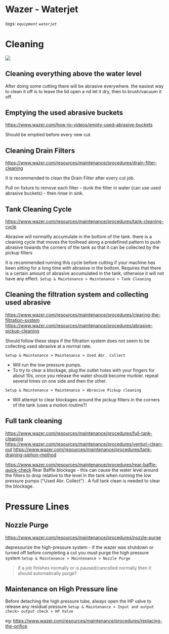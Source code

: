 # Wazer - Waterjet

###### tags: `equipment` `waterjet`

# Cleaning

![](https://i.imgur.com/e0pMk25.png)


## Cleaning everything above the water level

After doing some cutting there will be abrasive everywhere. the easiest way to clean it off is to leave the lid open a nd let it dry, then to brush/vacuum it off.

## Emptying the used abrasive buckets
https://www.wazer.com/how-to-videos/empty-used-abrasive-buckets

Should be emptied before every new cut.


## Cleaning Drain Filters
https://www.wazer.com/resources/maintenance/procedures/drain-filter-cleaning

It is recommended to clean the Drain Filter after every cut job.

Pull on fixture to remove each filter - dunk the filter in water (can use used abrasive buckets) - then rinse in sink.

## Tank Cleaning Cycle
https://www.wazer.com/resources/maintenance/procedures/tank-cleaning-cycle

Abrasive will normallly accumulate in the bottom of the tank.  there is a cleaning cycle that moves the toolhead along a predefined pattern to push abrasive towards the corners of the tank so that it can be collected by the pickup filters

It is recommended running this cycle before cutting if your machine has been sitting for a long time with abrasive in the bottom.
Requires that there is a certain amount of abrasive accumulated in the tank, otherwise it will not have any effect.
`Setup & Maintenance > Maintenance > Tank Cleaning`

## Cleaning the filtration system and collecting used abrasive
https://www.wazer.com/resources/maintenance/procedures/clearing-the-filtration-system
https://www.wazer.com/resources/maintenance/procedures/abrasive-pickup-cleaning

Should follow these steps if the filtration system does not seem to be collecting used abrasive at a normal rate.

`Setup & Maintenance > Maintenance > Used Abr. Collect`
 - Will run the low pressure pumps.
 - To try to clear a blockage, plug the outlet holes with your fingers for about 10s, once you release the water should become murkier.  repeat several times on one side and then the other.

`Setup & Maintenance > Maintenance > Abrasive Pickup cleaning`
- Will attempt to clear blockages around the pickup filters in the corners of the tank (uses a motion routine?)

## Full tank cleaning
https://www.wazer.com/resources/maintenance/procedures/full-tank-cleaning
https://www.wazer.com/resources/maintenance/procedures/venturi-clean-out
https://www.wazer.com/resources/maintenance/procedures/tank-draining-siphon-method

https://www.wazer.com/resources/maintenance/procedures/rear-baffle-quick-check
Rear Baffle blockage - this can cause the water level around the filters to drop relative to the level in the tank when running the low pressure pumps ("Used Abr. Collect") .  A full tank clean is needed to clear the blockage.


# Pressure Lines

## Nozzle Purge
https://www.wazer.com/resources/maintenance/procedures/nozzle-purge

depressurize the high-pressure system - if the wazer was shutdown or turned off before completing a cut you must purge the high pressure system
`Setup & Maintenance > Maintenance > Nozzle Purge`

> if a job finishes normally or is paused/cancelled normally then it should automatically purge?

## Maintenance on High Pressure line

Before detaching the high pressure tube, always open the HP valve to release any residual pressure
`Setup & Maintenance > Input and output check> output check > HP Valve`

eg: https://www.wazer.com/resources/maintenance/procedures/replacing-the-orifice

